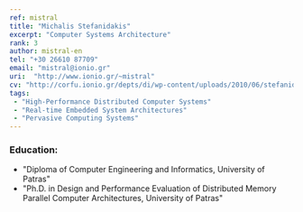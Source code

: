 ```yaml
---
ref: mistral
title: "Michalis Stefanidakis"
excerpt: "Computer Systems Architecture"
rank: 3
author: mistral-en
tel: "+30 26610 87709"
email: "mistral@ionio.gr"
uri:  "http://www.ionio.gr/~mistral"
cv: "http://corfu.ionio.gr/depts/di/wp-content/uploads/2010/06/stefanidakis_cv_gr_2011.pdf"
tags:
 - "High-Performance Distributed Computer Systems"
 - "Real-time Embedded System Architectures"
 - "Pervasive Computing Systems"
---
```


### Education:
  - "Diploma of Computer Engineering and Informatics, University of Patras"
  - "Ph.D. in Design and Performance Evaluation of Distributed Memory Parallel Computer Architectures, University of Patras"
